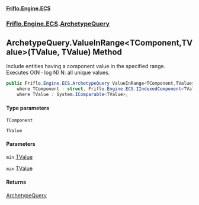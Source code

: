 #### [Friflo.Engine.ECS](index.md 'index')
### [Friflo.Engine.ECS](Friflo.Engine.ECS.md 'Friflo.Engine.ECS').[ArchetypeQuery](ArchetypeQuery.md 'Friflo.Engine.ECS.ArchetypeQuery')

## ArchetypeQuery.ValueInRange<TComponent,TValue>(TValue, TValue) Method

Include entities having a component value in the specified range.<br/>
Executes O(N ⋅ log N) N: all unique values.

```csharp
public Friflo.Engine.ECS.ArchetypeQuery ValueInRange<TComponent,TValue>(TValue min, TValue max)
    where TComponent : struct, Friflo.Engine.ECS.IIndexedComponent<TValue>, System.ValueType, System.ValueType
    where TValue : System.IComparable<TValue>;
```
#### Type parameters

<a name='Friflo.Engine.ECS.ArchetypeQuery.ValueInRange_TComponent,TValue_(TValue,TValue).TComponent'></a>

`TComponent`

<a name='Friflo.Engine.ECS.ArchetypeQuery.ValueInRange_TComponent,TValue_(TValue,TValue).TValue'></a>

`TValue`
#### Parameters

<a name='Friflo.Engine.ECS.ArchetypeQuery.ValueInRange_TComponent,TValue_(TValue,TValue).min'></a>

`min` [TValue](ArchetypeQuery.ValueInRange_TComponent,TValue_(TValue,TValue).md#Friflo.Engine.ECS.ArchetypeQuery.ValueInRange_TComponent,TValue_(TValue,TValue).TValue 'Friflo.Engine.ECS.ArchetypeQuery.ValueInRange<TComponent,TValue>(TValue, TValue).TValue')

<a name='Friflo.Engine.ECS.ArchetypeQuery.ValueInRange_TComponent,TValue_(TValue,TValue).max'></a>

`max` [TValue](ArchetypeQuery.ValueInRange_TComponent,TValue_(TValue,TValue).md#Friflo.Engine.ECS.ArchetypeQuery.ValueInRange_TComponent,TValue_(TValue,TValue).TValue 'Friflo.Engine.ECS.ArchetypeQuery.ValueInRange<TComponent,TValue>(TValue, TValue).TValue')

#### Returns
[ArchetypeQuery](ArchetypeQuery.md 'Friflo.Engine.ECS.ArchetypeQuery')